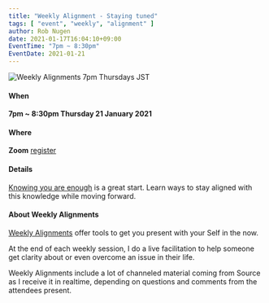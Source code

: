 ```yaml
---
title: "Weekly Alignment - Staying tuned"
tags: [ "event", "weekly", "alignment" ]
author: Rob Nugen
date: 2021-01-17T16:04:10+09:00
EventTime: "7pm ~ 8:30pm"
EventDate: 2021-01-21
---
```


<img
src="//b.robnugen.com/blog/2020/2020_nov_23_weekly_alignments_title.jpg"
alt="Weekly Alignments 7pm Thursdays JST"
class="title" />

#### When

**7pm ~ 8:30pm Thursday  21 January 2021**

#### Where

**Zoom** [register](/weekly-alignments/registration/)

#### Details

[Knowing you are enough](/blog/2021/01/14/weekly-alignment-you-are-enough/) is a great start.  Learn ways to stay aligned with this knowledge while moving forward.

#### About Weekly Alignments

[Weekly Alignments](/weekly-alignments/) offer tools to get you present with your Self in the now.

At the end of each weekly session, I do a live facilitation to help
someone get clarity about or even overcome an issue in their life.

Weekly Alignments include a lot of channeled material coming from
Source as I receive it in realtime, depending on questions and
comments from the attendees present.

